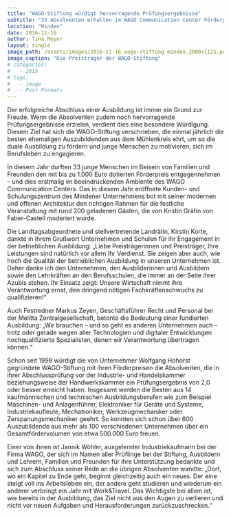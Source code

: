```yaml
---
title: "WAGO-Stiftung würdigt hervorragende Prüfungsergebnisse"
subtitle: "33 Absolventen erhalten im WAGO Communication Center Förderpreise für einen ausgezeichneten Ausbildungsabschluss."
location: "Minden"
date: 2016-11-16
author: Tina Meyer
layout: single
image_path: /assets/images/2016-11-16_wago-stiftung-minden_2000x1125.png
image_caption: "Die Preisträger der WAGO-Stiftung"
# categories:
#   - 2015
# tags:
#   - image
#   - Post Formats
---
```


Der erfolgreiche Abschluss einer Ausbildung ist immer ein Grund zur Freude. Wenn die Absolventen zudem noch hervorragende Prüfungsergebnisse erzielen, verdient dies eine besondere Würdigung. Diesem Ziel hat sich die WAGO-Stiftung verschrieben, die einmal jährlich die besten ehemaligen Auszubildenden aus dem Mühlenkreis ehrt, um so die duale Ausbildung zu fördern und junge Menschen zu motivieren, sich im Berufsleben zu engagieren. 

In diesem Jahr durften 33 junge Menschen im Beisein von Familien und Freunden den mit bis zu 1.000 Euro dotierten Förderpreis entgegennehmen – und dies erstmalig im beeindruckenden Ambiente des WAGO Communication Centers. Das in diesem Jahr eröffnete Kunden- und Schulungszentrum des Mindener Unternehmens bot mit seiner modernen und offenen Architektur den richtigen Rahmen für die festliche Veranstaltung mit rund 200 geladenen Gästen, die von Kristin Gräfin von Faber-Castell moderiert wurde.

Die Landtagsabgeordnete und stellvertretende Landrätin, Kirstin Korte, dankte in ihrem Grußwort Unternehmen und Schulen für ihr Engagement in der betrieblichen Ausbildung: „Liebe Preisträgerinnen und Preisträger, Ihre Leistungen sind natürlich vor allem Ihr Verdienst. Sie zeigen aber auch, wie hoch die Qualität der betrieblichen Ausbildung in unseren Unternehmen ist. Daher danke ich den Unternehmen, den Ausbilderinnen und Ausbildern sowie den Lehrkräften an den Berufsschulen, die immer an der Seite ihrer Azubis stehen. Ihr Einsatz zeigt: Unsere Wirtschaft nimmt ihre Verantwortung ernst, den dringend nötigen Fachkräftenachwuchs zu qualifizieren!“

Auch Festredner Markus Zeyen, Geschäftsführer Recht und Personal bei der Melitta Zentralgesellschaft, betonte die Bedeutung einer fundierten Ausbildung: „Wir brauchen – und so geht es anderen Unternehmen auch – trotz oder gerade wegen aller Technologien und digitaler Entwicklungen hochqualifizierte Spezialisten, denen wir Verantwortung übertragen können.“

Schon seit 1998 würdigt die von Unternehmer Wolfgang Hohorst gegründete WAGO-Stiftung mit ihren Förderpreisen die Absolventen, die in ihrer Abschlussprüfung vor der Industrie- und Handelskammer beziehungsweise der Handwerkskammer ein Prüfungsergebnis von 2,0 oder besser erreicht haben. Insgesamt werden die Besten aus 14 kaufmännischen und technischen Ausbildungsberufen wie zum Beispiel Maschinen- und Anlagenführer, Elektroniker für Geräte und Systeme, Industriekaufleute, Mechatroniker, Werkzeugmechaniker oder Zerspanungsmechaniker geehrt. So konnten sich schon über 600 Auszubildende aus mehr als 100 verschiedenen Unternehmen über ein Gesamtfördervolumen von etwa 500.000 Euro freuen. 

Einer von ihnen ist Jannik Wöhler, ausgelernter Industriekaufmann bei der Firma WAGO, der sich im Namen aller Prüflinge bei der Stiftung, Ausbildern und Lehrern, Familien und Freunden für ihre Unterstützung bedankte und sich zum Abschluss seiner Rede an die übrigen Absolventen wandte: „Dort, wo ein Kapitel zu Ende geht, beginnt gleichzeitig auch ein neues. Der eine steigt voll ins Arbeitsleben ein, der andere geht studieren und wiederum ein anderer verbringt ein Jahr mit Work&Travel. Das Wichtigste bei allem ist, wie bereits in der Ausbildung, das Ziel nicht aus den Augen zu verlieren und nicht vor neuen Aufgaben und Herausforderungen zurückzuschrecken.“
